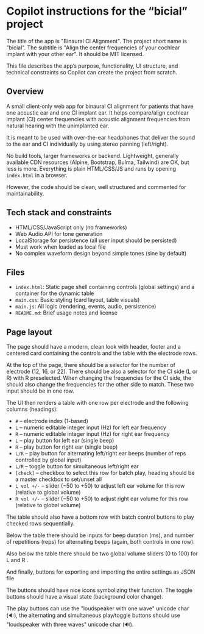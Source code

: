 # Copilot instructions for the “bicial” project

The title of the app is "Binaural CI Alignment". The project short name is "bicial". The subtitle is "Align the center frequencies of your cochlear implant with your other ear". It should be MIT licensed.

This file describes the app’s purpose, functionality, UI structure, and technical constraints so Copilot can create the project from scratch.

## Overview

A small client‑only web app for binaural CI alignment for patients that have one acoustic ear and one CI implant ear. It helps compare/align cochlear implant (CI) center frequencies with acoustic alignment frequencies from natural hearing with the unimplanted ear.

It is meant to be used with over-the-ear headphones that deliver the sound to the ear and CI individually by using stereo panning (left/right).

No build tools, larger frameworks or backend. Lightweight, generally available CDN resources (Alpine, Bootstrap, Bulma, Tailwind) are OK, but less is more. Everything is plain HTML/CSS/JS and runs by opening `index.html` in a browser.

However, the code should be clean, well structured and commented for maintainability.

## Tech stack and constraints

- HTML/CSS/JavaScript only (no frameworks)
- Web Audio API for tone generation
- LocalStorage for persistence (all user input should be persisted)
- Must work when loaded as local file
- No complex waveform design beyond simple tones (sine by default)

## Files

- `index.html`: Static page shell containing controls (global settings) and a container for the dynamic table
- `main.css`: Basic styling (card layout, table visuals)
- `main.js`: All logic (rendering, events, audio, persistence)
- `README.md`: Brief usage notes and license

## Page layout

The page should have a modern, clean look with header, footer and a centered card containing the controls and the table with the electrode rows.

At the top of the page, there should be a selector for the number of electrode (12, 16, or 22). There should be also a selector for the CI side (L or R) with R preselected. When changing the frequencies for the CI side, the should also change the frequencies for the other side to match. These two input should be in one row.

The UI then renders a table with one row per electrode and the following columns (headings):
- `#` – electrode index (1-based)
- `L` – numeric editable integer input (Hz) for left ear frequency
- `R` – numeric editable integer input (Hz) for right ear frequency
- `L` – play button for left ear (single beep)
- `R` – play button for right ear (single beep)
- `L/R` – play button for alternating left/right ear beeps (number of reps controlled by global input)
- `L/R` – toggle button for simultaneous left/right ear
- `[check]` – checkbox to select this row for batch play, heading should be a master checkbox to set/unset all
- `L vol +/-` – slider (−50 to +50) to adjust left ear volume for this row (relative to global volume)
- `R vol +/-` – slider (−50 to +50) to adjust right ear volume for this row (relative to global volume)

The table should also have a bottom row with batch control buttons to play checked rows sequentially.

Below the table there should be inputs for beep duration (ms), and number of repetitions (reps) for alternating beeps (again, both controls in one row).

Also below the table there should be two global volume sliders (0 to 100) for L and R .

And finally, buttons for exporting and importing the entire settings as JSON file

The buttons should have nice icons symbolizing their function. The toggle buttons should have a visual state (background color change).

The play buttons can use the "loudspeaker with one wave" unicode char (&#128265;), the alternating and simultaneous play/toggle buttons should use "loudspeaker with three waves" unicode char (&#128266;).
